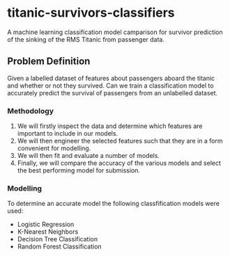 # titanic-survivors-classifiers

A machine learning classification model camparison for survivor prediction of the sinking of the RMS Titanic from passenger data.

## Problem Definition

Given a labelled dataset of features about passengers aboard the titanic and whether or not they survived. Can we train a classification model to accurately predict the survival of passengers from an unlabelled dataset.

### Methodology

1. We will firstly inspect the data and determine which features are important to include in our models.
2. We will then engineer the selected features such that they are in a form convenient for modelling.
3. We will then fit and evaluate a number of models.
4. Finally, we will compare the accuracy of the various models and select the best performing model for submission.

### Modelling

To determine an accurate model the following classfification models were used:

- Logistic Regression
- K-Nearest Neighbors
- Decision Tree Classification
- Random Forest Classification
